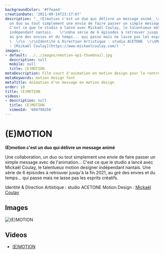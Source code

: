 ```yaml
---
backgroundColor: '#ffeaed'
creationDate: '2021-09-14T23:17:07'
description: "__(E)motion c'est un duo qui délivre un message animé__\r\n\r\nUne collaboration,
  un duo ou tout simplement une envie de faire passer un simple message avec de l'animation...
  C'est ce que le studio a lancé avec Mickaël Coulay, le talentueux motion designer
  indépendant nantais.   \r\nUne série de 6 épisodes à retrouver jusqu'à la fin 2021,
  au gré des envies et du temps... qui passe mais ne lasse pas les esprits créatifs.
  \  \r\n  \r\nIdentité & Direction Artistique : studio ACETONE  \r\nMotion Design
  : [Mickaël Coulay](https://www.mickaelcoulay.com/)  "
images:
- default: ../../images/emotion-ep1-thumbnail.jpg
  description: null
  mobile: null
  title: (E)MOTION
metaDescription: Film court d'animation en motion design pour la rentrée 2021
metaKeywords: motion design font
metaTitle: Animation d'un message en motion design
order: 18
title: (E)MOTION
videos:
- description: null
  title: (E)MOTION
  vimeoId: '604798256'
---
```


# (E)MOTION

__(E)motion c'est un duo qui délivre un message animé__

Une collaboration, un duo ou tout simplement une envie de faire passer un simple message avec de l'animation... C'est ce que le studio a lancé avec Mickaël Coulay, le talentueux motion designer indépendant nantais.
Une série de 6 épisodes à retrouver jusqu'à la fin 2021, au gré des envies et du temps... qui passe mais ne lasse pas les esprits créatifs.

Identité & Direction Artistique : studio ACETONE
Motion Design : [Mickaël Coulay](https://www.mickaelcoulay.com/)

## Images

![(E)MOTION](../../images/emotion-ep1-thumbnail.jpg)

## Videos

- [(E)MOTION](https://vimeo.com/604798256)
